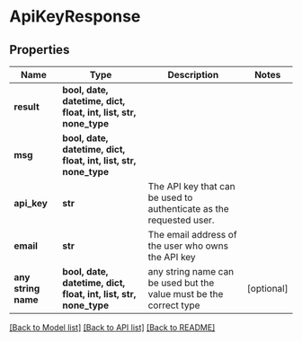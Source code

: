 # ApiKeyResponse


## Properties
Name | Type | Description | Notes
------------ | ------------- | ------------- | -------------
**result** | **bool, date, datetime, dict, float, int, list, str, none_type** |  | 
**msg** | **bool, date, datetime, dict, float, int, list, str, none_type** |  | 
**api_key** | **str** | The API key that can be used to authenticate as the requested user.  | 
**email** | **str** | The email address of the user who owns the API key  | 
**any string name** | **bool, date, datetime, dict, float, int, list, str, none_type** | any string name can be used but the value must be the correct type | [optional]

[[Back to Model list]](../README.md#documentation-for-models) [[Back to API list]](../README.md#documentation-for-api-endpoints) [[Back to README]](../README.md)


